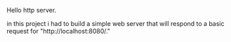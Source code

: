 Hello http server.

in this project i had to build a simple web server that will respond to a basic request for "http://localhost:8080/."

